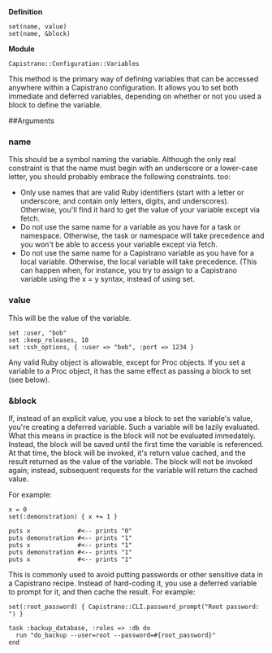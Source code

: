 **Definition**

    set(name, value) 
    set(name, &block) 

**Module**

    Capistrano::Configuration::Variables 

This method is the primary way of defining variables that can be accessed anywhere within a Capistrano configuration. It allows you to set both immediate and deferred variables, depending on whether or not you used a block to define the variable.

##Arguments

### name

This should be a symbol naming the variable. Although the only real constraint is that the name must begin with an underscore or a lower-case letter, you should probably embrace the following constraints. too:

* Only use names that are valid Ruby identifiers (start with a letter or underscore, and contain only letters, digits, and underscores). Otherwise, you'll find it hard to get the value of your variable except via fetch.
* Do not use the same name for a variable as you have for a task or namespace. Otherwise, the task or namespace will take precedence and you won't be able to access your variable except via fetch.
* Do not use the same name for a Capistrano variable as you have for a local variable. Otherwise, the local variable will take precedence. (This can happen when, for instance, you try to assign to a Capistrano variable using the x = y syntax, instead of using set. 

### value

This will be the value of the variable.

    set :user, "bob"
    set :keep_releases, 10
    set :ssh_options, { :user => "bob", :port => 1234 }

Any valid Ruby object is allowable, except for Proc objects. If you set a variable to a Proc object, it has the same effect as passing a block to set (see below).

### &block

If, instead of an explicit value, you use a block to set the variable's value, you're creating a deferred variable. Such a variable will be lazily evaluated. What this means in practice is the block will not be evaluated immedately. Instead, the block will be saved until the first time the variable is referenced. At that time, the block will be invoked, it's return value cached, and the result returned as the value of the variable. The block will not be invoked again; instead, subsequent requests for the variable will return the cached value.

For example:

    x = 0
    set(:demonstration) { x += 1 }
    
    puts x             #<-- prints "0"
    puts demonstration #<-- prints "1"
    puts x             #<-- prints "1"
    puts demonstration #<-- prints "1"
    puts x             #<-- prints "1"

This is commonly used to avoid putting passwords or other sensitive data in a Capistrano recipe. Instead of hard-coding it, you use a deferred variable to prompt for it, and then cache the result. For example:

    set(:root_password) { Capistrano::CLI.password_prompt("Root password: ") }
    
    task :backup_database, :roles => :db do
      run "do_backup --user=root --password=#{root_password}"
    end
